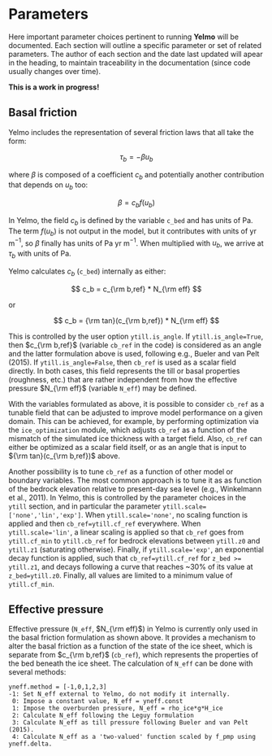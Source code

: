 
# Parameters

Here important parameter choices pertinent to running
**Yelmo** will be documented. Each section will
outline a specific parameter or set of related parameters.
The author of each section and the date last updated
will apear in the heading, to maintain traceability
in the documentation (since code usually changes over time).


**This is a work in progress!**


## Basal friction ##

Yelmo includes the representation of several friction laws that all take the form:

$$
\tau_b = -\beta u_b
$$

where $\beta$ is composed of a coefficient $c_b$ and potentially another contribution that depends on $u_b$ too:

$$
\beta = c_b f(u_b)
$$

In Yelmo, the field $c_b$ is defined by the variable `c_bed` and has units of Pa. The term $f(u_b)$ is not output in the model, but it contributes with units of yr m$^{-1}$, so $\beta$ finally has units of Pa yr m$^{-1}$. When multiplied with $u_b$, we arrive at $\tau_b$ with units of Pa. 

Yelmo calculates $c_b$ (`c_bed`) internally as either:

$$
c_b = c_{\rm b,ref} * N_{\rm eff}
$$

or 

$$
c_b = {\rm tan}(c_{\rm b,ref}) * N_{\rm eff}
$$

This is controlled by the user option `ytill.is_angle`. If `ytill.is_angle=True`, then $c_{\rm b,ref}$ (variable `cb_ref` in the code) is considered as an angle and the latter formulation above is used, following e.g., Bueler and van Pelt (2015). If `ytill.is_angle=False`, then `cb_ref` is used as a scalar field directly. In both cases, this field represents the till or basal properties (roughness, etc.) that are rather independent from how the effective pressure $N_{\rm eff}$ (variable `N_eff`) may be defined. 

With the variables formulated as above, it is possible to consider `cb_ref` as a tunable field that can be adjusted to improve model performance on a given domain. This can be achieved, for example, by performing optimization via the `ice_optimization` module, which adjusts `cb_ref` as a function of the mismatch of the simulated ice thickness with a target field. Also, `cb_ref` can either be optimized as a scalar field itself, or as an angle that is input to ${\rm tan}(c_{\rm b,ref})$ above.

Another possibility is to tune `cb_ref` as a function of other model or boundary variables. The most common approach is to tune it as as function of the bedrock elevation relative to present-day sea level (e.g., Winkelmann et al., 2011). In Yelmo, this is controlled by the parameter choices in the `ytill` section, and in particular the parameter `ytill.scale=['none','lin','exp']`. When `ytill.scale='none'`, no scaling function is applied and then `cb_ref=ytill.cf_ref` everywhere. When `ytill.scale='lin'`, a linear scaling is applied so that `cb_ref` goes from `ytill.cf_min` to `ytill.cb_ref` for bedrock elevations between `ytill.z0` and `ytill.z1` (saturating otherwise). Finally, if `ytill.scale='exp'`, an exponential decay function is applied, such that `cb_ref=ytill.cf_ref` for `z_bed >= ytill.z1`, and decays following a curve that reaches ~30% of its value at `z_bed=ytill.z0`. Finally, all values are limited to a minimum value of `ytill.cf_min`. 


## Effective pressure ##

Effective pressure (`N_eff`, $N_{\rm eff}$) in Yelmo is currently only used in the basal friction formulation as shown above. It provides a mechanism to alter the basal friction as a function of the state of the ice sheet, which is separate from $c_{\rm b,ref}$ (`cb_ref`), which represents the properties of the bed beneath the ice sheet. The calculation of `N_eff` can be done with several methods:

```
yneff.method = [-1,0,1,2,3]
-1: Set N_eff external to Yelmo, do not modify it internally.
 0: Impose a constant value, N_eff = yneff.const
 1: Impose the overburden pressure, N_eff = rho_ice*g*H_ice
 2: Calculate N_eff following the Leguy formulation
 3: Calculate N_eff as till pressure following Bueler and van Pelt (2015). 
 4: Calculate N_eff as a 'two-valued' function scaled by f_pmp using yneff.delta.
 ```


